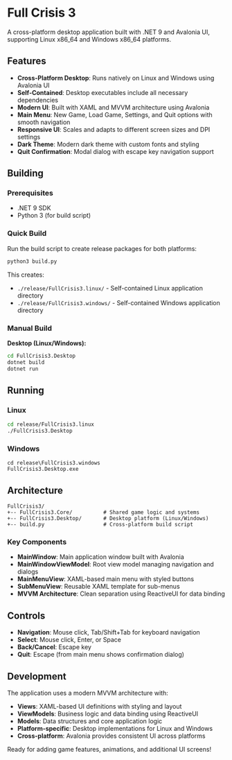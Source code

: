 # Full Crisis 3

A cross-platform desktop application built with .NET 9 and Avalonia UI, supporting Linux x86_64 and Windows x86_64 platforms.

## Features

- **Cross-Platform Desktop**: Runs natively on Linux and Windows using Avalonia UI
- **Self-Contained**: Desktop executables include all necessary dependencies
- **Modern UI**: Built with XAML and MVVM architecture using Avalonia
- **Main Menu**: New Game, Load Game, Settings, and Quit options with smooth navigation
- **Responsive UI**: Scales and adapts to different screen sizes and DPI settings
- **Dark Theme**: Modern dark theme with custom fonts and styling
- **Quit Confirmation**: Modal dialog with escape key navigation support

## Building

### Prerequisites

- .NET 9 SDK
- Python 3 (for build script)

### Quick Build

Run the build script to create release packages for both platforms:

```bash
python3 build.py
```

This creates:
- `./release/FullCrisis3.linux/` - Self-contained Linux application directory
- `./release/FullCrisis3.windows/` - Self-contained Windows application directory

### Manual Build

**Desktop (Linux/Windows):**
```bash
cd FullCrisis3.Desktop
dotnet build
dotnet run
```

## Running

### Linux
```bash
cd release/FullCrisis3.linux
./FullCrisis3.Desktop
```

### Windows
```batch
cd release\FullCrisis3.windows
FullCrisis3.Desktop.exe
```

## Architecture

```
FullCrisis3/
+-- FullCrisis3.Core/          # Shared game logic and systems
+-- FullCrisis3.Desktop/       # Desktop platform (Linux/Windows)
+-- build.py                   # Cross-platform build script
```

### Key Components

- **MainWindow**: Main application window built with Avalonia
- **MainWindowViewModel**: Root view model managing navigation and dialogs
- **MainMenuView**: XAML-based main menu with styled buttons
- **SubMenuView**: Reusable XAML template for sub-menus
- **MVVM Architecture**: Clean separation using ReactiveUI for data binding

## Controls

- **Navigation**: Mouse click, Tab/Shift+Tab for keyboard navigation
- **Select**: Mouse click, Enter, or Space
- **Back/Cancel**: Escape key
- **Quit**: Escape (from main menu shows confirmation dialog)

## Development

The application uses a modern MVVM architecture with:
- **Views**: XAML-based UI definitions with styling and layout
- **ViewModels**: Business logic and data binding using ReactiveUI
- **Models**: Data structures and core application logic
- **Platform-specific**: Desktop implementations for Linux and Windows
- **Cross-platform**: Avalonia provides consistent UI across platforms

Ready for adding game features, animations, and additional UI screens!